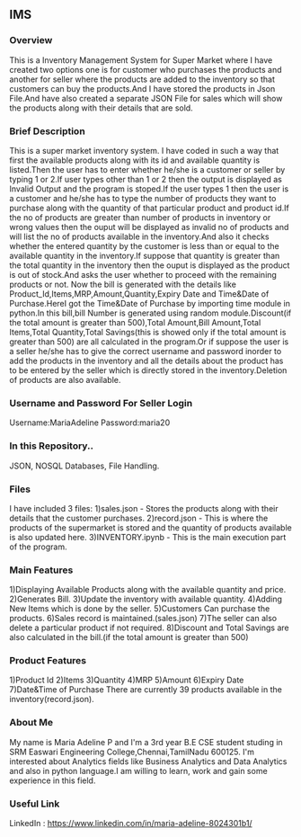 ## IMS
### Overview
This is a Inventory Management System for Super Market where I have created two options one is for customer who purchases the products and another for seller where the products are added to the inventory so that customers can buy the products.And I have stored the products in Json File.And have also created a separate JSON File for sales which will show the products along with their details that are sold.

### Brief Description
This is a super market inventory system. I have coded in such a way that first the available products along with its id and available quantity is listed.Then the user has to enter whether he/she is a customer or seller by typing 1 or 2.If user types other than 1 or 2 then the output is displayed as Invalid Output and the program is stoped.If the user types 1 then the user is a customer and he/she has to type the number of products they want to purchase along with the quantity of that particular product and product id.If the no of products are greater than number of products in inventory or wrong values then the ouput will be displayed as invalid no of products and will list the no of products available in the inventory.And also it checks whether the entered quantity by the customer is less than or equal to the available quantity in the inventory.If suppose that quantity is greater than the total quantity in the inventory then the ouput is displayed as the product is out of stock.And asks the user whether to proceed with the remaining products or not. Now the bill is generated with the details like Product_Id,Items,MRP,Amount,Quantity,Expiry Date and Time&Date of Purchase.HereI got the Time&Date of Purchase by importing time module in python.In this bill,bill Number is generated using random module.Discount(if the total amount is greater than 500),Total Amount,Bill Amount,Total Items,Total Quantity,Total Savings(this is showed only if the total amount is greater than 500) are all calculated in the program.Or if suppose the user is a seller he/she has to give the correct username and password inorder to add the products in the inventory and all the details about the product has to be entered by the seller which is directly stored in the inventory.Deletion of products are also available.

### Username and Password For Seller Login
Username:MariaAdeline
Password:maria20

### In this Repository..
JSON, NOSQL Databases, File Handling.

### Files
I have included 3 files:
1)sales.json - Stores the products along with their details that the customer purchases.
2)record.json - This is where the products of the supermarket is stored and the quantity of products available is also updated here.
3)INVENTORY.ipynb - This is the main execution part of the program.

### Main Features
1)Displaying Available Products along with the available quantity and price.
2)Generates Bill.
3)Update the inventory with available quantity.
4)Adding New Items which is done by the seller.
5)Customers Can purchase the products.
6)Sales record is maintained.(sales.json)
7)The seller can also delete a particular product if not required.
8)Discount and Total Savings are also calculated in the bill.(if the total amount is greater than 500)

### Product Features
1)Product Id
2)Items
3)Quantity
4)MRP
5)Amount
6)Expiry Date
7)Date&Time of Purchase
There are currently 39 products available in the inventory(record.json).

### About Me
My name is Maria Adeline P and I'm a 3rd year B.E CSE student studing in SRM Easwari Engineering College,Chennai,TamilNadu 600125. I'm interested about Analytics fields like Business Analytics and Data Analytics and also in python language.I am willing to learn, work and gain some experience in this field.

### Useful Link
LinkedIn : https://www.linkedin.com/in/maria-adeline-8024301b1/
